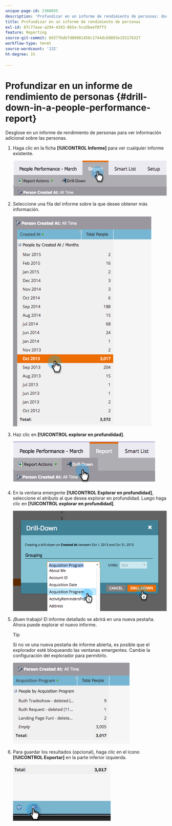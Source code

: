 ```yaml
---
unique-page-id: 2360035
description: 'Profundizar en un informe de rendimiento de personas: documentos de Marketo, documentación del producto'
title: Profundizar en un informe de rendimiento de personas
exl-id: 87c77aae-a294-43d3-865a-5ca3beef0ff3
feature: Reporting
source-git-commit: 0d37fbdb7d08901458c1744dc68893e155176327
workflow-type: tm+mt
source-wordcount: '132'
ht-degree: 1%

---
```


# Profundizar en un informe de rendimiento de personas {#drill-down-in-a-people-performance-report}

Desglose en un informe de rendimiento de personas para ver información adicional sobre las personas.

1. Haga clic en la ficha **[!UICONTROL Informe]** para ver cualquier informe existente.

   ![](assets/one.png)

1. Seleccione una fila del informe sobre la que desee obtener más información.

   ![](assets/two.png)

1. Haz clic en **[!UICONTROL explorar en profundidad]**.

   ![](assets/three.png)

1. En la ventana emergente **[!UICONTROL Explorar en profundidad]**, seleccione el atributo al que desea explorar en profundidad. Luego haga clic en **[!UICONTROL explorar en profundidad]**.

   ![](assets/four.png)

1. ¡Buen trabajo! El informe detallado se abrirá en una nueva pestaña. Ahora puede explorar el nuevo informe.

   >[!TIP]
   >
   >Si no ve una nueva pestaña de informe abierta, es posible que el explorador esté bloqueando las ventanas emergentes. Cambie la configuración del explorador para permitirlo.

   ![](assets/five.png)

1. Para guardar los resultados (opcional), haga clic en el icono **[!UICONTROL Exportar]** en la parte inferior izquierda.

   ![](assets/six.png)
